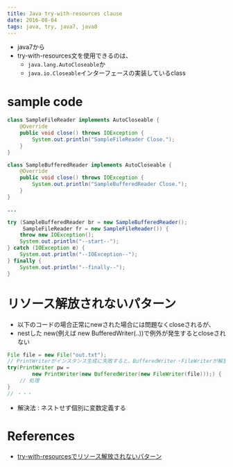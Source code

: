 ```yaml
---
title: Java try-with-resources clause
date: 2016-08-04
tags: java, try, java7, java8
---
```


+ java7から
+ try-with-resources文を使用できるのは、
  + `java.lang.AutoCloseable`か
  + `java.io.Closeable`インターフェースの実装しているclass


# sample code

```java
class SampleFileReader implements AutoCloseable {
    @Override
    public void close() throws IOException {
        System.out.println("SampleFileReader Close.");
    }
}

class SampleBufferedReader implements AutoCloseable {
    @Override
    public void close() throws IOException {
        System.out.println("SampleBufferedReader Close.");
    }
}

...

try (SampleBufferedReader br = new SampleBufferedReader();
     SampleFileReader fr = new SampleFileReader()) {
    throw new IOException();
    System.out.println("--start--");
} catch (IOException e) {
    System.out.println("--IOException--");
} finally {
    System.out.println("--finally--");
}
```

# リソース解放されないパターン

+ 以下のコードの場合正常にnewされた場合には問題なくcloseされるが、
+ nestした new(例えば new BufferedWriter(..))で例外が発生するとcloseされない

```java
File file = new File("out.txt");
// PrintWriterがインスタンス生成に失敗すると、BufferedWriter・FileWriterが解放されない
try(PrintWriter pw =
        new PrintWriter(new BufferedWriter(new FileWriter(file)));) {
    // 処理
}
// ・・・
```

+ 解決法 : ネストせず個別に変数定義する


# References

+ [try-with-resourcesでリソース解放されないパターン](http://qiita.com/nesheep5/items/6a68d862c5902e5994a4)
